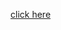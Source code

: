 [click here](https://github.com/_graphql?body=%7B%22query%22%3A%220f7a5a3322fdfc6718947aad10b6810d%22%2C%22variables%22%3A%7B%22input%22%3A%7B%22title%22%3A%22test_yay%22%2C%22body%22%3A%22%22%2C%22repositoryId%22%3A%22R_kgDOJPxaeg%22%7D%7D%7D&client_name=github%2Fmemex)
